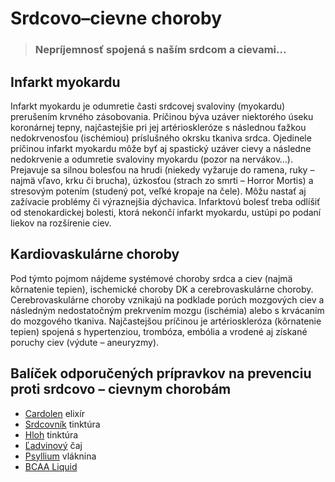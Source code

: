 Srdcovo–cievne choroby
======================


> ### Nepríjemnosť spojená s naším srdcom a cievami...
> 
> 

Infarkt myokardu
----------------

Infarkt myokardu je odumretie časti srdcovej svaloviny (myokardu) prerušením
krvného zásobovania. Príčinou býva uzáver niektorého úseku koronárnej tepny,
najčastejšie pri jej artérioskleróze s následnou ťažkou nedokrvenosťou
(ischémiou) príslušného okrsku tkaniva srdca. Ojedinele príčinou infarkt
myokardu môže byť aj spastický uzáver cievy a následne nedokrvenie a odumretie
svaloviny myokardu (pozor na nervákov…). Prejavuje sa silnou bolesťou na hrudi
(niekedy vyžaruje do ramena, ruky – najmä vľavo, krku či brucha), úzkosťou
(strach zo smrti – Horror Mortis) a stresovým potením (studený pot, veľké
kropaje na čele). Môžu nastať aj zažívacie problémy či výraznejšia dýchavica.
Infarktovú bolesť treba odlíšiť od stenokardickej bolesti, ktorá nekončí infarkt
myokardu, ustúpi po podaní liekov na rozšírenie ciev.

Kardiovaskulárne choroby
------------------------

Pod týmto pojmom nájdeme systémové choroby srdca a ciev (najmä kôrnatenie
tepien), ischemické choroby DK a cerebrovaskulárne choroby. Cerebrovaskulárne
choroby vznikajú na podklade porúch mozgových ciev a následným nedostatočným
prekrvením mozgu (ischémia) alebo s krvácaním do mozgového tkaniva. Najčastejšou
príčinou je artérioskleróza (kôrnatenie tepien) spojená s hypertenziou,
trombóza, embólia a vrodené aj získané poruchy ciev (výdute – aneuryzmy).

Balíček odporučených prípravkov na prevenciu proti srdcovo – cievnym chorobám
-----------------------------------------------------------------------------

* [Cardolen](/sip/caje/pestrec) elixír
* [Srdcovník](/sip/tinktury/srdcovnik) tinktúra
* [Hloh](/sip/tinktury/hloh) tinktúra
* [Ľadvinový](/sip/caje/ladviny) čaj
* [Psyllium](/sip/caje/psyllium) vláknina
* [BCAA Liquid](/sip/produkty-CVI/bcaa-l-carnitin)

